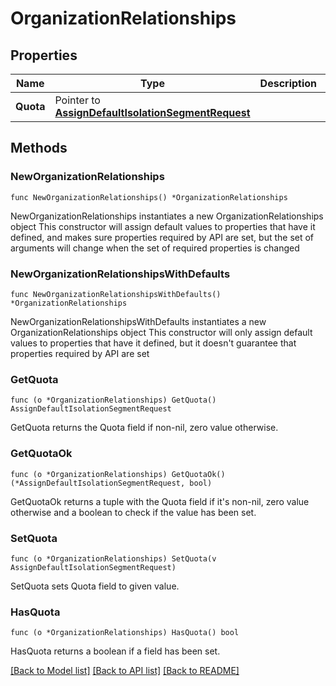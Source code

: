 # OrganizationRelationships

## Properties

Name | Type | Description | Notes
------------ | ------------- | ------------- | -------------
**Quota** | Pointer to [**AssignDefaultIsolationSegmentRequest**](AssignDefaultIsolationSegmentRequest.md) |  | [optional] 

## Methods

### NewOrganizationRelationships

`func NewOrganizationRelationships() *OrganizationRelationships`

NewOrganizationRelationships instantiates a new OrganizationRelationships object
This constructor will assign default values to properties that have it defined,
and makes sure properties required by API are set, but the set of arguments
will change when the set of required properties is changed

### NewOrganizationRelationshipsWithDefaults

`func NewOrganizationRelationshipsWithDefaults() *OrganizationRelationships`

NewOrganizationRelationshipsWithDefaults instantiates a new OrganizationRelationships object
This constructor will only assign default values to properties that have it defined,
but it doesn't guarantee that properties required by API are set

### GetQuota

`func (o *OrganizationRelationships) GetQuota() AssignDefaultIsolationSegmentRequest`

GetQuota returns the Quota field if non-nil, zero value otherwise.

### GetQuotaOk

`func (o *OrganizationRelationships) GetQuotaOk() (*AssignDefaultIsolationSegmentRequest, bool)`

GetQuotaOk returns a tuple with the Quota field if it's non-nil, zero value otherwise
and a boolean to check if the value has been set.

### SetQuota

`func (o *OrganizationRelationships) SetQuota(v AssignDefaultIsolationSegmentRequest)`

SetQuota sets Quota field to given value.

### HasQuota

`func (o *OrganizationRelationships) HasQuota() bool`

HasQuota returns a boolean if a field has been set.


[[Back to Model list]](../README.md#documentation-for-models) [[Back to API list]](../README.md#documentation-for-api-endpoints) [[Back to README]](../README.md)


